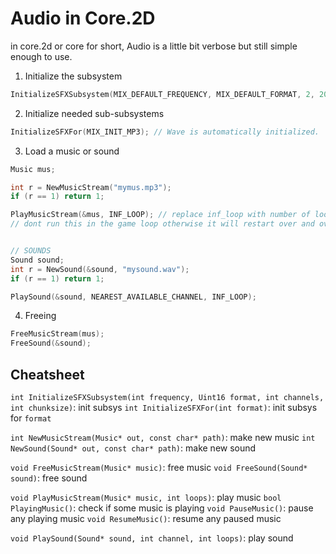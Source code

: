 # Audio in Core.2D
in core.2d or core for short, Audio is a little bit verbose but still simple enough to use.

1. Initialize the subsystem
```cpp
InitializeSFXSubsystem(MIX_DEFAULT_FREQUENCY, MIX_DEFAULT_FORMAT, 2, 2048); // frequency, format, channels, chunkSize
```

2. Initialize needed sub-subsystems
```cpp
InitializeSFXFor(MIX_INIT_MP3); // Wave is automatically initialized.
```

3. Load a music or sound
```cpp
Music mus;

int r = NewMusicStream("mymus.mp3");
if (r == 1) return 1;

PlayMusicStream(&mus, INF_LOOP); // replace inf_loop with number of loops if you dont want an endless music
// dont run this in the game loop otherwise it will restart over and over


// SOUNDS
Sound sound;
int r = NewSound(&sound, "mysound.wav");
if (r == 1) return 1;

PlaySound(&sound, NEAREST_AVAILABLE_CHANNEL, INF_LOOP);
```

4. Freeing
```cpp
FreeMusicStream(mus);
FreeSound(&sound);
```


## Cheatsheet


`int InitializeSFXSubsystem(int frequency, Uint16 format, int channels, int chunksize)`: init subsys
`int InitializeSFXFor(int format)`: init subsys for `format`

`int NewMusicStream(Music* out, const char* path)`: make new music
`int NewSound(Sound* out, const char* path)`: make new sound

`void FreeMusicStream(Music* music)`: free music
`void FreeSound(Sound* sound)`: free sound

`void PlayMusicStream(Music* music, int loops)`: play music
`bool PlayingMusic()`: check if some music is playing
`void PauseMusic()`: pause any playing music
`void ResumeMusic()`: resume any paused music

`void PlaySound(Sound* sound, int channel, int loops)`: play sound
